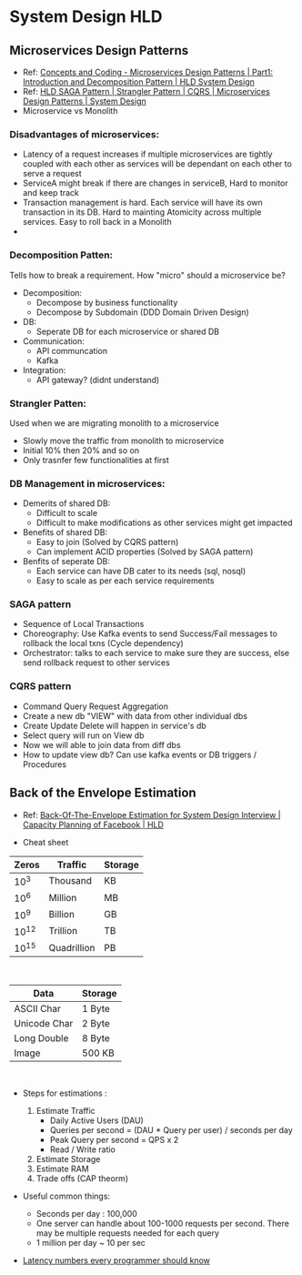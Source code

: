 # System Design HLD 

## Microservices Design Patterns 

- Ref: [Concepts and Coding - Microservices Design Patterns | Part1: Introduction and Decomposition Pattern | HLD System Design](https://www.youtube.com/watch?v=l1OCmsBnQ3g&list=PL6W8uoQQ2c63W58rpNFDwdrBnq5G3EfT7&index=5&ab_channel=Concept%26%26Coding-byShrayansh)
- Ref: [HLD SAGA Pattern | Strangler Pattern | CQRS | Microservices Design Patterns | System Design](https://youtu.be/qGlUKtjqaEQ?si=oGE58LWuYYFEA5ED)
- Microservice vs Monolith

### Disadvantages of microservices:
- Latency of a request increases if multiple microservices are tightly coupled with each other as services will be dependant on each other to serve a request
- ServiceA might break if there are changes in serviceB, Hard to monitor and keep track
- Transaction management is hard. Each service will have its own transaction in its DB. Hard to mainting Atomicity across multiple services. Easy to roll back in a Monolith
- 


### Decomposition Patten:
Tells how to break a requirement. How "micro" should a microservice be?

- Decomposition: 
  - Decompose by business functionality 
  - Decompose by Subdomain (DDD Domain Driven Design)
- DB:
  - Seperate DB for each microservice or shared DB
- Communication:
  - API communcation
  - Kafka
- Integration:
  - API gateway? (didnt understand)

### Strangler Patten:
Used when we are migrating monolith to a microservice
- Slowly move the traffic from monolith to microservice
- Initial 10% then 20% and so on
- Only trasnfer few functionalities at first


### DB Management in microservices:
- Demerits of shared DB:
  - Difficult to scale
  - Difficult to make modifications as other services might get impacted
- Benefits of shared DB:
  - Easy to join (Solved by CQRS pattern)
  - Can implement ACID properties (Solved by SAGA pattern)
- Benfits of seperate DB:
  - Each service can have DB cater to its needs (sql, nosql)
  - Easy to scale as per each service requirements


### SAGA pattern
- Sequence of Local Transactions
- Choreography: Use Kafka events to send Success/Fail messages to rollback the local txns (Cycle dependency)
- Orchestrator: talks to each service to make sure they are success, else send rollback request to other services


### CQRS pattern
- Command Query Request Aggregation
- Create a new db "VIEW" with data from other individual dbs
- Create Update Delete will happen in service's db
- Select query will run on View db
- Now we will able to join data from diff dbs
- How to update view db? Can use kafka events or DB triggers / Procedures


## Back of the Envelope Estimation

- Ref: [Back-Of-The-Envelope Estimation for System Design Interview | Capacity Planning of Facebook | HLD](https://youtu.be/WZjSFNPS9Lo?si=EYDFesSEfYFoaZmk)

- Cheat sheet 

| Zeros     | Traffic     | Storage |
| --------- | ----------- | ------- |
| $10^3$    | Thousand    | KB      |
| $10^6$    | Million     | MB      |
| $10^9$    | Billion     | GB      |
| $10^{12}$ | Trillion    | TB      |
| $10^{15}$ | Quadrillion | PB      |

<br>


| Data         | Storage |
| ------------ | ------- |
| ASCII Char   | 1 Byte  | 
| Unicode Char | 2 Byte  |
| Long Double  | 8 Byte  |
| Image        | 500 KB  |

<br>




- Steps for estimations :
  1. Estimate Traffic 
      - Daily Active Users (DAU)
      - Queries per second  = (DAU * Query per user) / seconds per day
      - Peak Query per second = QPS x 2
      - Read / Write ratio
  2. Estimate Storage
  3. Estimate RAM
  4. Trade offs (CAP theorm)

- Useful common things:
  - Seconds per day : 100,000
  - One server can handle about 100-1000 requests per second. There may be multiple requests needed for each query
  - 1 million per day ~ 10 per sec  
- [Latency numbers every programmer should know](https://static.googleusercontent.com/media/sre.google/en//static/pdf/rule-of-thumb-latency-numbers-letter.pdf
) 

